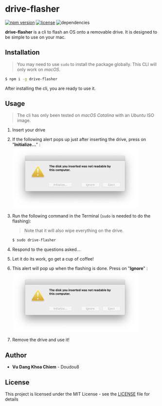 # drive-flasher

[![npm version](https://badge.fury.io/js/drive-flasher.svg)](https://www.npmjs.com/package/drive-flasher) [![license](https://img.shields.io/github/license/Doudou8/drive-flasher)](https://github.com/Doudou8/drive-flasher/blob/master/LICENSE) ![dependencies](https://david-dm.org/Doudou8/drive-flasher.svg?theme=shields.io)

**drive-flasher** is a cli to flash an OS onto a removable drive. It is designed to be simple to use on your mac.

## Installation

> You may need to use `sudo` to install the package globally. This CLI will only work on _macOS_.

```bash
$ npm i -g drive-flasher
```

After installing the cli, you are ready to use it.

## Usage

> The cli has only been tested on _macOS Catalina_ with an _Ubuntu_ ISO image.

1. Insert your drive
2. If the following alert pops up just after inserting the drive, press on "**Initialize...**" : <img src="https://raw.githubusercontent.com/Doudou8/drive-flasher/master/screenshot.png" height="200" />
3. Run the following command in the Terminal (`sudo` is needed to do the flashing):

   > Note that it will also wipe everything on the drive.

   ```bash
   $ sudo drive-flasher
   ```

4. Respond to the questions asked...
5. Let it do its work, go get a cup of coffee!
6. This alert will pop up when the flashing is done. Press on "**Ignore**" :<img src="https://raw.githubusercontent.com/Doudou8/drive-flasher/master/screenshot.png" height="200" />
7. Remove the drive and use it!

## Author

- **Vu Dang Khoa Chiem** - Doudou8

## License

This project is licensed under the MIT License - see the [LICENSE](LICENSE) file for details
